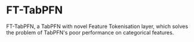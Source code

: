 # FT-TabPFN
FT-TabPFN, a TabPFN with novel Feature Tokenisation layer, which solves the problem of TabPFN's poor performance on categorical features.
